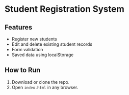 # Student Registration System

## Features
- Register new students
- Edit and delete existing student records
- Form validation
- Saved data using localStorage

## How to Run
1. Download or clone the repo.
2. Open `index.html` in any browser.


